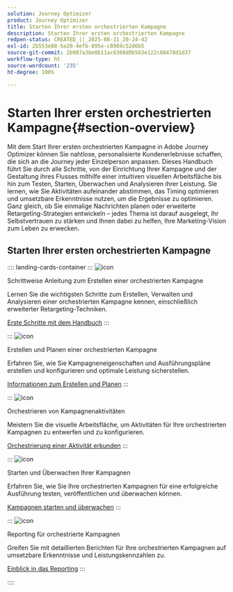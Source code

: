 ```yaml
---
solution: Journey Optimizer
product: Journey Optimizer
title: Starten Ihrer ersten orchestrierten Kampagne
description: Starten Ihrer ersten orchestrierten Kampagne
redpen-status: CREATED_||_2025-08-11_20-24-42
exl-id: 2b553e08-5a20-4efb-895e-c8984c52d6b5
source-git-commit: 2b907a3be8b11ac6308d0b563e122c88478d1d37
workflow-type: ht
source-wordcount: '235'
ht-degree: 100%

---
```


# Starten Ihrer ersten orchestrierten Kampagne{#section-overview}

Mit dem Start Ihrer ersten orchestrierten Kampagne in Adobe Journey Optimizer können Sie nahtlose, personalisierte Kundenerlebnisse schaffen, die sich an die Journey jeder Einzelperson anpassen. Dieses Handbuch führt Sie durch alle Schritte, von der Einrichtung Ihrer Kampagne und der Gestaltung ihres Flusses mithilfe einer intuitiven visuellen Arbeitsfläche bis hin zum Testen, Starten, Überwachen und Analysieren ihrer Leistung. Sie lernen, wie Sie Aktivitäten aufeinander abstimmen, das Timing optimieren und umsetzbare Erkenntnisse nutzen, um die Ergebnisse zu optimieren. Ganz gleich, ob Sie einmalige Nachrichten planen oder erweiterte Retargeting-Strategien entwickeln – jedes Thema ist darauf ausgelegt, Ihr Selbstvertrauen zu stärken und Ihnen dabei zu helfen, Ihre Marketing-Vision zum Leben zu erwecken.

## Starten Ihrer ersten orchestrierten Kampagne

:::: landing-cards-container
:::
![icon](https://cdn.experienceleague.adobe.com/icons/circle-play.svg?lang=de)

Schrittweise Anleitung zum Erstellen einer orchestrierten Kampagne

Lernen Sie die wichtigsten Schritte zum Erstellen, Verwalten und Analysieren einer orchestrierten Kampagne kennen, einschließlich erweiterter Retargeting-Techniken.

[Erste Schritte mit dem Handbuch](../using/orchestrated/gs-campaign-creation.md)
:::

:::
![icon](https://cdn.experienceleague.adobe.com/icons/list-check.svg)

Erstellen und Planen einer orchestrierten Kampagne

Erfahren Sie, wie Sie Kampagneneigenschaften und Ausführungspläne erstellen und konfigurieren und optimale Leistung sicherstellen.

[Informationen zum Erstellen und Planen](../using/orchestrated/create-orchestrated-campaign.md)
:::

:::
![icon](https://cdn.experienceleague.adobe.com/icons/code-branch.svg?lang=de)

Orchestrieren von Kampagnenaktivitäten

Meistern Sie die visuelle Arbeitsfläche, um Aktivitäten für Ihre orchestrierten Kampagnen zu entwerfen und zu konfigurieren.

[Orchestrierung einer Aktivität erkunden](../using/orchestrated/orchestrate-activities.md)
:::

:::
![icon](https://cdn.experienceleague.adobe.com/icons/gear.svg)

Starten und Überwachen Ihrer Kampagnen

Erfahren Sie, wie Sie Ihre orchestrierten Kampagnen für eine erfolgreiche Ausführung testen, veröffentlichen und überwachen können.

[Kampagnen starten und überwachen](../using/orchestrated/start-monitor-campaigns.md)
:::

:::
![icon](https://cdn.experienceleague.adobe.com/icons/chart-line.svg?lang=de)

Reporting für orchestrierte Kampagnen

Greifen Sie mit detaillierten Berichten für Ihre orchestrierten Kampagnen auf umsetzbare Erkenntnisse und Leistungskennzahlen zu.

[Einblick in das Reporting](../using/orchestrated/reporting-campaigns.md)
:::

::::
